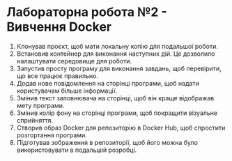 # Лабораторна робота №2 - Вивчення Docker

1.	Клонував проєкт, щоб мати локальну копію для подальшої роботи.
2.	Встановив контейнер для виконання наступних дій. Це дозволило налаштувати середовище для роботи.
3.	Запустив просту програму для виконання завдань, щоб перевірити, що все працює правильно.
4.	Додав нове повідомлення на сторінці програми, щоб надати користувачам більше інформації.
5.	Змінив текст заповнювача на сторінці, щоб він краще відображав мету програми.
6.	Змінив колір фону на сторінці програми, щоб покращити візуальне сприйняття.
7.	Створив образ Docker для репозиторію в Docker Hub, щоб спростити розгортання програми.
8.	Підготував зображення в репозиторії, щоб його можна було використовувати в подальшій розробці.

